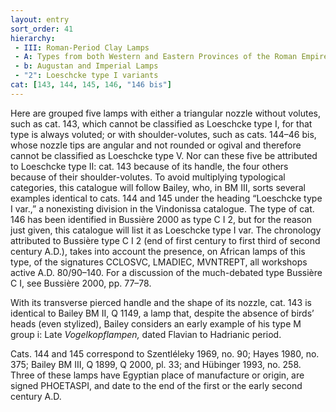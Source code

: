 ```yaml
---
layout: entry
sort_order: 41
hierarchy:
 - III: Roman-Period Clay Lamps
 - A: Types from both Western and Eastern Provinces of the Roman Empire
 - b: Augustan and Imperial Lamps
 - "2": Loeschcke type I variants
cat: [143, 144, 145, 146, "146 bis"]
---
```


Here are grouped five lamps with either a triangular nozzle without volutes, such as cat. 143, which cannot be classified as Loeschcke type I, for that type is always voluted; or with shoulder-volutes, such as cats. 144–46 bis, whose nozzle tips are angular and not rounded or ogival and therefore cannot be classified as Loeschcke type V. Nor can these five be attributed to Loeschcke type II: cat. 143 because of its handle, the four others because of their shoulder-volutes. To avoid multiplying typological categories, this catalogue will follow Bailey, who, in BM III, sorts several examples identical to cats. 144 and 145 under the heading “Loeschcke type I var.,” a nonexisting division in the Vindonissa catalogue. The type of cat. 146 has been identified in Bussière 2000 as type C I 2, but for the reason just given, this catalogue will list it as Loeschcke type I var. The chronology attributed to Bussière type C I 2 (end of first century to first third of second century A.D.), takes into account the presence, on African lamps of this type, of the signatures <span class="inscription">CCLOSVC, LMADIEC, MVNTREPT</span>, all workshops active A.D. 80/90–140. For a discussion of the much-debated type Bussière C I, see Bussière 2000, pp. 77–78.

With its transverse pierced handle and the shape of its nozzle, cat. 143 is identical to Bailey BM II, Q 1149, a lamp that, despite the absence of birds’ heads (even stylized), Bailey considers an early example of his type M group i: Late *Vogelkopflampen,* dated Flavian to Hadrianic period.

Cats. 144 and 145 correspond to Szentléleky 1969, no. 90; Hayes 1980, no. 375; Bailey BM III, Q 1899, Q 2000, pl. 33; and Hübinger 1993, no. 258. Three of these lamps have Egyptian place of manufacture or origin, are signed <span class="inscription">PHOETASPI</span>, and date to the end of the first or the early second century A.D.

